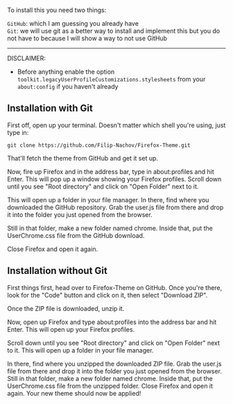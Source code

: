 To install this you need two things:

```GitHub```: which I am guessing you already have <br>
```Git```: we will use git as a better way to install and implement this but you do not have to because I will show a way to not use GitHub 


<hr>

DISCLAIMER:
 - Before anything enable the option `toolkit.legacyUserProfileCustomizations.stylesheets` from your `about:config` if you haven't already

## Installation with Git

First off, open up your terminal. Doesn't matter which shell you're using, just type in:

```git clone https://github.com/Filip-Nachov/Firefox-Theme.git```

That'll fetch the theme from GitHub and get it set up.

Now, fire up Firefox and in the address bar, type in about:profiles and hit Enter. This will pop up a window showing your Firefox profiles. Scroll down until you see "Root directory" and click on "Open Folder" next to it.

This will open up a folder in your file manager. In there, find where you downloaded the GitHub repository. Grab the user.js file from there and drop it into the folder you just opened from the browser.

Still in that folder, make a new folder named chrome. Inside that, put the UserChrome.css file from the GitHub download.

Close Firefox and open it again. 

## Installation without Git

First things first, head over to Firefox-Theme on GitHub. Once you're there, look for the "Code" button and click on it, then select "Download ZIP".

Once the ZIP file is downloaded, unzip it.

Now, open up Firefox and type about:profiles into the address bar and hit Enter. This will open up your Firefox profiles.

Scroll down until you see "Root directory" and click on "Open Folder" next to it. This will open up a folder in your file manager.

In there, find where you unzipped the downloaded ZIP file. Grab the user.js file from there and drop it into the folder you just opened from the browser.
Still in that folder, make a new folder named chrome. Inside that, put the UserChrome.css file from the unzipped folder.
Close Firefox and open it again. Your new theme should now be applied!
